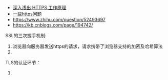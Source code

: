 * [深入浅出 HTTPS 工作原理](https://cloud.tencent.com/developer/article/1005197)
* [一些https问题](https://cloud.tencent.com/developer/article/1169755)
* https://www.zhihu.com/question/52493697
* https://kb.cnblogs.com/page/194742/

SSL的三次握手机制:

1. 浏览器向服务器发送https的请求，请求携带了浏览器支持的加密及哈希算法
2. 


TLS的认证环节：

1. 